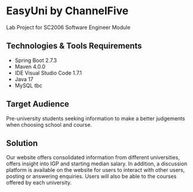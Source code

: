 # EasyUni by ChannelFive
Lab Project for SC2006 Software Engineer Module

## Technologies & Tools Requirements
- Spring Boot 2.7.3
- Maven 4.0.0
- IDE Visual Studio Code 1.7.1
- Java 17
- MySQL tbc

## Target Audience
Pre-university students seeking information to make a better judgements when choosing school and course.

## Solution
Our website offers consolidated information from different universities, offers insight into IGP and starting median salary. In addition, a discussion platform is available on the website for users to interact with other users, posting or answering enquiries. Users will also be able to the courses offered by each university.
